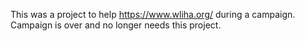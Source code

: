 This was a project to help https://www.wliha.org/ during a campaign. Campaign is over and no longer needs this project.
